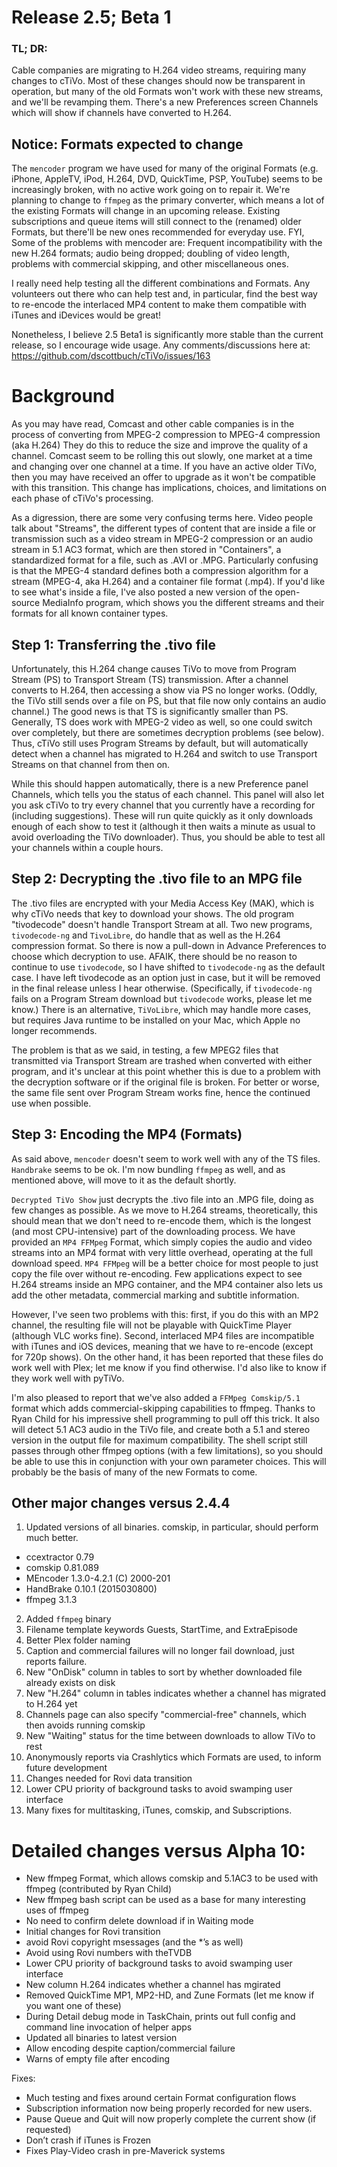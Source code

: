 # Release 2.5; Beta 1 
### TL; DR:
Cable companies are migrating to H.264 video streams, requiring many changes to cTiVo. Most of these changes should now be transparent in operation, but many of the old Formats won't work with these new streams, and we'll be revamping them. There's a new Preferences screen Channels which will show if channels have converted to H.264.

## Notice: Formats expected to change
The `mencoder` program we have used for many of the original Formats (e.g. iPhone, AppleTV, iPod, H.264, DVD, QuickTime, PSP, YouTube) seems to be increasingly broken, with no active work going on to repair it. We're planning to change to `ffmpeg` as the primary converter, which means a lot of the existing Formats will change in an upcoming release. Existing subscriptions and queue items will still connect to the (renamed) older Formats, but there'll be new ones recommended for everyday use.  FYI, Some of the problems with mencoder are: Frequent incompatibility with the new H.264 formats; audio being dropped; doubling of video length, problems with commercial skipping, and other miscellaneous ones.

I really need help testing all the different combinations and Formats. Any volunteers out there who can help test and, in particular, find the best way to re-encode the interlaced MP4 content to make them compatible with iTunes and iDevices would be great!

Nonetheless, I believe 2.5 Beta1 is significantly more stable than the current release, so I encourage wide usage. Any comments/discussions here at: https://github.com/dscottbuch/cTiVo/issues/163

# Background
As you may have read, Comcast and other cable companies is in the process of converting from MPEG-2 compression to MPEG-4 compression (aka H.264) They do this to reduce the size and improve the quality of a channel. Comcast seem to be rolling this out slowly, one market at a time and changing over one channel at a time.  If you have an active older TiVo, then you may have received an offer to upgrade as it won't be compatible with this transition. This change has implications, choices, and limitations on each phase of cTiVo's processing. 

As a digression, there are some very confusing terms here. Video people talk about "Streams", the different types of content that are inside a file or transmission such as a video stream in MPEG-2 compression or an audio stream in 5.1 AC3 format, which are then stored in "Containers", a standardized format for a file, such as .AVI or .MPG.  Particularly confusing is that the MPEG-4 standard defines both a compression algorithm for a stream (MPEG-4, aka H.264) and a container file format (.mp4). If you'd like to see what's inside a file, I've also posted a new version of the open-source MediaInfo program, which shows you the different streams and their formats for all known container types.

## Step 1: Transferring the .tivo file
Unfortunately, this H.264 change causes TiVo to move from Program Stream (PS) to Transport Stream (TS) transmission. After a channel converts to H.264, then accessing a show via PS no longer works. (Oddly, the TiVo still sends over a file on PS, but that file now only contains an audio channel.) The good news is that TS is significantly smaller than PS.  Generally, TS does work with MPEG-2 video as well, so one could switch over completely, but there are sometimes decryption problems (see below). Thus, cTiVo still uses Program Streams by default, but will automatically detect when a channel has migrated to H.264 and switch to use Transport Streams on that channel from then on.

While this should happen automatically, there is a new Preference panel Channels, which tells you the status of each channel. This panel will also let you ask cTiVo to try every channel that you currently have a recording for (including suggestions). These will run quite quickly as it only downloads enough of each show to test it (although it then waits a minute as usual to avoid overloading the TiVo downloader). Thus, you should be able to test all your channels within a couple hours.

## Step 2: Decrypting the .tivo file to an MPG file
The .tivo files are encrypted with your Media Access Key (MAK), which is why cTiVo needs that key to download your shows. The old program "tivodecode" doesn't handle Transport Stream at all. Two new programs, `tivodecode-ng` and `TivoLibre`, do handle that as well as the H.264 compression format. So there is now a pull-down in Advance Preferences to choose which decryption to use. AFAIK, there should be no reason to continue to use `tivodecode`, so I have shifted to `tivodecode-ng` as the default case. I have left tivodecode as an option just in case, but it will be removed in the final release unless I hear otherwise. (Specifically, if `tivodecode-ng` fails on a Program Stream download but `tivodecode` works, please let me know.) There is an alternative, `TiVoLibre`, which may handle more cases, but requires Java runtime to be installed on your Mac, which Apple no longer recommends.  

The problem is that as we said, in testing, a few MPEG2 files that transmitted via Transport Stream are trashed when converted with either program, and it's unclear at this point whether this is due to a problem with the decryption software or if the original file is broken. For better or worse, the same file sent over Program Stream works fine, hence the continued use when possible.

## Step 3: Encoding the MP4 (Formats)
As said above, `mencoder` doesn't seem to work well with any of the TS files. `Handbrake` seems to be ok. I'm now bundling `ffmpeg` as well, and as mentioned above, will move to it as the default shortly.

`Decrypted TiVo Show` just decrypts the .tivo file into an .MPG file, doing as few changes as possible. As we move to H.264 streams, theoretically, this should mean that we don't need to re-encode them, which is the longest (and most CPU-intensive) part of the downloading process. We have provided an `MP4 FFMpeg`  Format, which simply copies the audio and video streams into an MP4 format with very little overhead, operating at the full download speed. `MP4 FFMpeg` will be a better choice for most people to just copy the file over without re-encoding. Few applications expect to see H.264 streams inside an MPG container, and the MP4 container also lets us add the other metadata, commercial marking and subtitle information.

However, I've seen two problems with this: first, if you do this with an MP2 channel, the resulting file will not be playable with QuickTime Player (although VLC works fine). Second, interlaced MP4 files are incompatible with iTunes and iOS devices, meaning that we have to re-encode (except for 720p shows). On the other hand, it has been reported that these files do work well with Plex; let me know if you find otherwise. I'd also like to know if they work well with pyTiVo.

I'm also pleased to report that we've also added a `FFMpeg Comskip/5.1` format which adds commercial-skipping capabilities to ffmpeg. Thanks to Ryan Child for his impressive shell programming to pull off this trick. It also will detect 5.1 AC3 audio in the TiVo file, and create both a 5.1 and stereo version in the output file for maximum compatibility. The shell script still passes through other ffmpeg options (with a few limitations), so you should be able to use this in conjunction with your own parameter choices. This will probably be the basis of many of the new Formats to come.

## Other major changes versus 2.4.4
1) Updated versions of all binaries. comskip, in particular, should perform much better.
* ccextractor 0.79
* comskip 0.81.089
* MEncoder 1.3.0-4.2.1 (C) 2000-201
* HandBrake 0.10.1 (2015030800)
* ffmpeg 3.1.3

2) Added `ffmpeg` binary
3) Filename template keywords Guests, StartTime, and ExtraEpisode
4) Better Plex folder naming
5) Caption and commercial failures will no longer fail download, just reports failure.
6) New "OnDisk" column in tables to sort by whether downloaded file already exists on disk
7) New "H.264" column in tables indicates whether a channel has migrated to H.264 yet
8) Channels page can also specify "commercial-free" channels, which then avoids running comskip
9) New "Waiting" status for the time between downloads to allow TiVo to rest
10) Anonymously reports via Crashlytics which Formats are used, to inform future development
11) Changes needed for Rovi data transition
12) Lower CPU priority of background tasks to avoid swamping user interface
13) Many fixes for multitasking, iTunes, comskip, and Subscriptions.

# Detailed changes versus Alpha 10:
* New ffmpeg Format, which allows comskip and 5.1AC3 to be used with ffmpeg (contributed by Ryan Child)
* New ffmpeg bash script can be used as a base for many interesting uses of ffmpeg
* No need to confirm delete download if in Waiting mode
* Initial changes for Rovi transition	
* avoid Rovi copyright msessages (and the *’s as well)
* Avoid using Rovi numbers with theTVDB
* Lower CPU priority of background tasks to avoid swamping user interface
* New column H.264 indicates whether a channel has mgirated
* Removed QuickTime MP1, MP2-HD, and Zune Formats (let me know if you want one of these)
* During Detail debug mode in TaskChain, prints out full config and command line invocation of helper apps
* Updated all binaries to latest version
* Allow encoding despite caption/commercial failure
* Warns of empty file after encoding

Fixes:
* Much testing and fixes around certain Format configuration flows
* Subscription information now being properly recorded for new users.
* Pause Queue and Quit will now properly complete the current show (if requested)
* Don’t crash if iTunes is Frozen
* Fixes Play-Video crash in pre-Maverick systems

<!---
====================
RELEASE 2.5 ALPHA 10
((Release 10 should fix new Channel test process problem in v9
 Bug Note: if you're not on El Capitan, don't "open video files in Finder" from cTiVo with this release. It will crash))

### Commercial:
 I really need help testing all the different combinations and Formats. I know some of the existing Formats work with the MPEG4 channels, and some don't. Any volunteers out there who can help test and, in particular, find the best way to re-encode the interlaced MP4 content to make them compatible with iTunes and iDevices would be great!
 
 Any comments/discussions here at: https://github.com/dscottbuch/cTiVo/issues/163
 

# Overview
 As you may have read, Comcast is in the process of converting from MPEG-2 compression to MPEG-4 compression (aka H.264) They (and I assume others soon as well) do this to reduce the size and improve the quality of a channel. Comcast seem to be rolling this out slowly, one market at a time and changing over one channel at a time.  If you have an active older TiVo, then you may have received an offer to upgrade as it won't be compatible with this transition.
 
 This change has implications, choices, and limitations on each phase of cTiVo's processing. The purpose of this alpha release is to allow more people to experiment with the different possibilities. As such, for now, you'll need to understand some of the current tradeoffs to successfully use the alpha. As I'll discuss below, if these changes work well for people, then I can hide some of the complexity while still maintaining the option for controlling the cTiVo's behavior as we traditionally have done.
 
 As a digression, there are some very confusing terms here. Video people talk about "Streams", the different types of content that are inside a file or transmission such as a video stream in MPEG-2 compression or an audio stream in 5.1 AC3 format, which are stored in "Containers", a defined overall format for a file, such as .AVI or .MPG.  The MPEG-4 standard, in particular, defines both a compression algorithm for a stream (MPEG-4, aka H.264) as well a container file format (.mp4). If you'd like to see what's inside a file, I've also posted a new version of the open-source MediaInfo program, which shows you the different streams and their formats for all known container types.
 
 In initial testing, mencoder doesn't seem to work well with any of the TS files. Handbrake seems to be ok. I'm now bundling ffmpeg as well. One of the best choices is "MP4 ffmpeg" Format, which will convert the downloaded TS files directly into MP4s, which can then have metadata, including commercial skip information included. This operates very quickly as no transcoding is performed. The only bad news is that iTunes doesn't accept interlaced files. HD files are typically delivered in either 720p or 1080i, so the first case works great, but the second fails to import into iTunes.
 
 As I said, to finish up a beta release, I'm hoping that someone will volunteer to help with the encoders. First, testing the different Formats with all the different options. Second, figuring out why mencoder fails with TS files. Third, figuring out who to use ffinfo or ffmpeg to identify 720p v 1080i files and finally, the best/fastest way to convert 1080i files to be compatible with iTunes/iDevices/Apple TV. 

## Step 1: Transferring the .tivo file
 Unfortunately, this change requires TiVo to move from Program Stream (PS) to Transport Stream (TS) transmission. After a channel converts to H.264, then accessing a show via PS no longer works. Confusingly, the TiVo still sends over a file, but that file only contains an audio channel. Generally, TS does work with MPEG-2 video as well, so one could switch over completely, but there are sometimes decryption problems (see below). The good news is that TS is significantly faster than PS on transmission; the even better news is that the files themselves can be much smaller.  The Alpha9 version will use Program Streams by default. Then cTiVo should now automatically detect when a channel has been migrated to H.264 and switch it to use Transport Streams from then on.
 
 There is a new Preference panel Channels, which tells you the status of each channel. This panel will also let you ask cTiVo to try every channel that you currently have a recording for (including suggestions). These will run quite quickly as it only downloads enough of each show to test it (although it then waits a minute as usual to avoid overloading the TiVo downloader). Thus, you should be able to test all your channels in a couple hours.

## Step 2: Decrypting the .tivo file to an MPG file
 The .tivo files are encrypted with your Media Access Key (MAK), which is why cTiVo needs that key to download your shows. The old program "tivodecode" doesn't handle Transport Stream at all. Two new programs, `tivodecode-ng` and `TivoLibre`, do handle that as well as the H.264 compression format. So there is now a pulldown in Advance Preferences to choose which decryption to use. AFAIK, there should be no reason to continue to use `tivodecode`; we know of no cases where tivodecode works but these new ones don't, so I have shifted to `tivodecode-ng` as the default case. I have left tivodecode as an option just in case. (Specifically, if the new ones fail on a Program Stream download, and you want to try shifting back. Let me know if that occurs to you; we'd really want to get copies of the .tivo files that failed with tivodecode-ng, but worked with tivodecode.) There is an alternative, `TiVoLibre`, which seems to handle more cases, but requires Java runtime to be installed on your Mac, which Apple no longer recommends.  So the plan is to make `tivodecode-ng` the default unless people run into problems with it.
 
 The problem is that in testing, a few MPEG2 files that transmitted via Transport Stream are trashed when converted with either program, and it's unclear at this point whether this is due to a problem with the decryption software or if the original file is broken. For better or worse, the same file sent over Program Stream works fine.

## Step 3: Encoding the MP4
 One exciting possibility is that the video streams are now already in H.264 format, which would mean that we don't need to re-encode them, which is the longest (and most CPU-intensive) part of the downloading process. However the .MPG container doesn't permit storing other information. Thus we have provided an `MP4 FFMpeg`  Format, which simple "re-muxes" the audio and video streams into an MP4 format with very little overhead, operating at the full download speed. I've seen two problems with this: first, if you do this with an MP2 channel, the resulting file will not be playable with QuickTime Player (although VLC works fine). Second, with MP4 files, the resulting file is incompatible with iTunes (I believe because it is interlaced.) It has been reported that these files work well with Plex; let me know if you find otherwise. I'd also like to know if they work well with pyTiVo.

## Formats:
 So, you currently have the choice of `Decrypted TiVo Show`, which decrypts the .tivo file into an .MPG file, essentially doing as few changes as possible. I believe the `MP4 FFMpeg`) will be a better choice for most people. Few applications expect to see H.264 streams inside an MPG container, and the MP4 container lets us add all the other metadata, commercial marking and subtitle information.n.

## Multitasking:
 I believe I have finally tracked down the last multitasking bug. This one leads to a crash approximatly one out of every 200 runs of the program (as reported by Crashlytics). To fix it required a signficant refactoring of the core multitasking code, so please let me know if you see any problems (especially UI freezes, or background processing that just stops). After enough usage, Crashlytics will tell me if the problem is actually fixed.

## Other changes:
 1) Updated versions of all binaries. Comskip, in particular, should perform better.
 * ccextractor 0.79
 * comskip 0.81.089
 * MEncoder SVN-r37561
 * HandBrake 0.10.1 (2015030800)
 * tivodecode w/o powerPC support
 
 2) Added `ffmpeg` binary
 3) Filename template keywords Guests, StartTime, and ExtraEpisode
 4) Choosing `comskip` will now be remembered across runs
 5) Better Plex folder naming
 6) Caption failures will no longer fail download, just reported.
 7) New "OnDisk" column in tables to sort by whether downloaded file already exists on disk
 8) Channels page can now specify "commercial-free" channels which will then avoid running comskip
 9) New "Waiting" status for the time between downloads
 
-->
